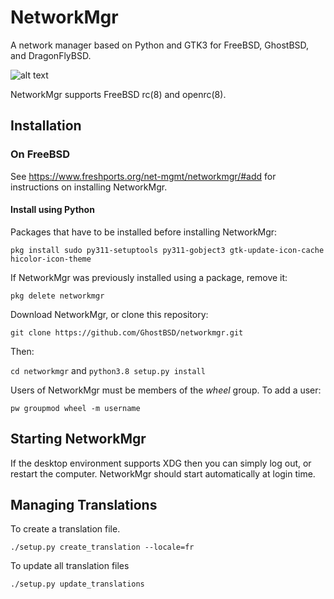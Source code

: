 # NetworkMgr

A network manager based on Python and GTK3 for FreeBSD, GhostBSD, and DragonFlyBSD. 

![alt text](https://image.ibb.co/bWha3R/Screenshot_at_2017_11_24_20_57_33.png)

NetworkMgr supports FreeBSD rc(8) and openrc(8). 

## Installation

### On FreeBSD

See https://www.freshports.org/net-mgmt/networkmgr/#add for instructions on installing NetworkMgr.

#### Install using Python

Packages that have to be installed before installing NetworkMgr:

`pkg install sudo py311-setuptools py311-gobject3 gtk-update-icon-cache hicolor-icon-theme`

If NetworkMgr was previously installed using a package, remove it:  

`pkg delete networkmgr`

Download NetworkMgr, or clone this repository:

`git clone https://github.com/GhostBSD/networkmgr.git`

Then: 

`cd networkmgr` and `python3.8 setup.py install`

Users of NetworkMgr must be members of the _wheel_ group. To add a user: 

`pw groupmod wheel -m username`

## Starting NetworkMgr

If the desktop environment supports XDG then you can simply log out, or restart the computer. NetworkMgr should start automatically at login time.

## Managing Translations
To create a translation file.
```shell
./setup.py create_translation --locale=fr
```
To update all translation files
```shell
./setup.py update_translations
```
